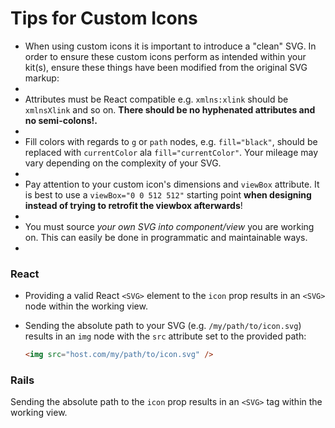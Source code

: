 # Tips for Custom Icons

- When using custom icons it is important to introduce a "clean" SVG. In order to ensure these custom icons perform as intended within your kit(s), ensure these things have been modified from the original SVG markup:
-
- Attributes must be React compatible e.g. <code>xmlns:xlink</code> should be <code>xmlnsXlink</code> and so on. <strong>There should be no hyphenated attributes and no semi-colons!.</strong>
-
- Fill colors with regards to <code>g</code> or <code>path</code> nodes, e.g. <code>fill="black"</code>, should be replaced with <code>currentColor</code> ala <code>fill="currentColor"</code>. Your mileage may vary depending on the complexity of your SVG.
-
- Pay attention to your custom icon's dimensions and `viewBox` attribute. It is best to use a `viewBox="0 0 512 512"` starting point **when designing instead of trying to retrofit the viewbox afterwards**!
-
- You must source _your own SVG into component/view_ you are working on. This can easily be done in programmatic and maintainable ways.
-

### React

- Providing a valid React `<SVG>` element to the `icon` prop results in an `<SVG>` node within the working view.
- Sending the absolute path to your SVG (e.g. `/my/path/to/icon.svg`) results in an `img` node with the `src` attribute set to the provided path:

  ```html
  <img src="host.com/my/path/to/icon.svg" />
  ```

### Rails

Sending the absolute path to the `icon` prop results in an `<SVG>` tag within the working view.
